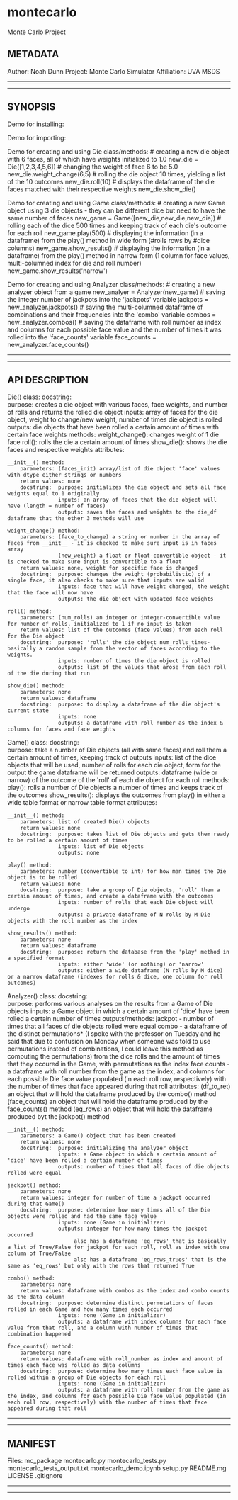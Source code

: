 # montecarlo
Monte Carlo Project


METADATA
------------------------------------------------------------------------------------------------------------------------------------------------
Author: Noah Dunn
Project: Monte Carlo Simulator
Affiliation: UVA MSDS

------------------------------------------------------------------------------------------------------------------------------------------------
------------------------------------------------------------------------------------------------------------------------------------------------


SYNOPSIS
------------------------------------------------------------------------------------------------------------------------------------------------
Demo for installing:
    

Demo for importing:
    

Demo for creating and using Die class/methods:
    # creating a new die object with 6 faces, all of which have weights initialized to 1.0
        new_die = Die([1,2,3,4,5,6])
    # changing the weight of face 6 to be 5.0
        new_die.weight_change(6,5)
    # rolling the die object 10 times, yielding a list of the 10 outcomes
        new_die.roll(10)
    # displays the dataframe of the die faces matched with their respective weights
        new_die.show_die()

Demo for creating and using Game class/methods:
    # creating a new Game object using 3 die objects - they can be different dice but need to have the same number of faces
        new_game = Game([new_die,new_die,new_die])
    # rolling each of the dice 500 times and keeping track of each die's outcome for each roll
        new_game.play(500)
    # displaying the information (in a dataframe) from the play() method in wide form (#rolls rows by #dice columns)
        new_game.show_results()
    # displaying the information (in a dataframe) from the play() method in narrow form (1 column for face values, multi-columned index for die and roll number)
        new_game.show_results('narrow')

Demo for creating and using Analyzer class/methods:
    # creating a new analyzer object from a game
        new_analyer = Analyzer(new_game)
    # saving the integer number of jackpots into the 'jackpots' variable
        jackpots = new_analyzer.jackpots()
    # saving the multi-columned dataframe of combinations and their frequencies into the 'combo' variable
        combos = new_analyzer.combos()
    # saving the dataframe with roll number as index and columns for each possible face value and the number of times it was rolled into the 'face_counts' variable
        face_counts = new_analyzer.face_counts()
    
------------------------------------------------------------------------------------------------------------------------------------------------
------------------------------------------------------------------------------------------------------------------------------------------------


API DESCRIPTION
------------------------------------------------------------------------------------------------------------------------------------------------
Die() class:
docstring:  
            purpose: creates a die object with various faces, face weights, and number of rolls and returns the rolled die object
            inputs: array of faces for the die object, weight to change/new weight, number of times die object is rolled
            outputs: die objects that have been rolled a certain amount of times with certain face weights
            methods: weight_change(): changes weight of 1 die face
                     roll(): rolls the die a certain amount of times
                     show_die(): shows the die faces and respective weights
attributes: 

    __init__() method:
        parameters: (faces_init) array/list of die object 'face' values with dtype either strings or numbers
        return values: none
        docstring:  purpose: initializes the die object and sets all face weights equal to 1 originally
                    inputs: an array of faces that the die object will have (length = number of faces)
                    outputs: saves the faces and weights to the die_df dataframe that the other 3 methods will use
        
    weight_change() method:
        parameters: (face_to_change) a string or number in the array of faces from __init__ - it is checked to make sure input is in faces array
                    (new_weight) a float or float-convertible object - it is checked to make sure input is convertible to a float
        return values: none, weight for specific face is changed
        docstring:  purpose: changes the weight (probabilistic) of a single face, it also checks to make sure that inputs are valid
                    inputs: face that will have weight changed, the weight that the face will now have
                    outputs: the die object with updated face weights
        
    roll() method:
        parameters: (num_rolls) an integer or integer-convertible value for number of rolls, initialized to 1 if no input is taken
        return values: list of the outcomes (face values) from each roll for the Die object
        docstring:  purpose: 'rolls' the die object num_rolls times- basically a random sample from the vector of faces according to the weights.
                    inputs: number of times the die object is rolled
                    outputs: list of the values that arose from each roll of the die during that run
       
    show_die() method:
        parameters: none
        return values: dataframe
        docstring:  purpose: to display a dataframe of the die object's current state
                    inputs: none
                    outputs: a dataframe with roll number as the index & columns for faces and face weights
        
        
Game() class:
docstring:  
            purpose: take a number of Die objects (all with same faces) and roll them a certain amount of times, keeping track of outputs
            inputs: list of the dice objects that will be used, number of rolls for each die object, form for the output the game dataframe will be returned
            outputs: dataframe (wide or narrow) of the outcome of the 'roll' of each die object for each roll
            methods: play(): rolls a number of Die objects a number of times and keeps track of the outcomes
                     show_results(): displays the outcomes from play() in either a wide table format or narrow table format
attributes: 

    __init__() method:
        parameters: list of created Die() objects
        return values: none
        docstring:  purpose: takes list of Die objects and gets them ready to be rolled a certain amount of times
                    inputs: list of Die objects
                    outputs: none
        
    play() method:
        parameters: number (convertible to int) for how man times the Die object is to be rolled
        return values: none
        docstring:  purpose: take a group of Die objects, 'roll' them a certain amount of times, and create a dataframe with the outcomes
                    inputs: number of rolls that each Die object will undergo
                    outputs: a private dataframe of N rolls by M Die objects with the roll number as the index
        
    show_results() method:
        parameters: none
        return values: dataframe
        docstring:  purpose: return the database from the 'play' method in a specified format
                    inputs: either 'wide' (or nothing) or 'narrow'
                    outputs: either a wide dataframe (N rolls by M dice) or a narrow dataframe (indexes for rolls & dice, one column for roll outcomes)
        

Analyzer() class:
docstring:      
            purpose: performs various analyses on the results from a Game of Die objects
            inputs: a Game object in which a certain amount of 'dice' have been rolled a certain number of times
            outputs/methods: jackpot - number of times that all faces of die objects rolled were equal
                             combo - a dataframe of the distinct permutations* (I spoke with the professor on Tuesday and he said that due to confusion on Monday when someone was told to use permutations instead of combinations, I could leave this method as computing the permutations) from the dice rolls and the amount of times that they occured in the Game, with permutations as the index
                             face counts - a dataframe with roll number from the game as the index, and columns for each possible Die face value populated (in each roll row, respectively) with the number of times that face appeared during that roll
attributes: (df_to_ret) an object that will hold the dataframe produced by the combo() method
            (face_counts) an object that will hold the dataframe produced by the face_counts() method
            (eq_rows) an object that will hold the dataframe produced byt the jackpot() method

    __init__() method:
        parameters: a Game() object that has been created
        return values: none
        docstring:  purpose: initializing the analyzer object
                    inputs: a Game object in which a certain amount of 'dice' have been rolled a certain number of times
                    outputs: number of times that all faces of die objects rolled were equal
        
    jackpot() method:
        parameters: none
        return values: integer for number of time a jackpot occurred during that Game()
        docstring:  purpose: determine how many times all of the Die objects were rolled and had the same face value
                    inputs: none (Game in initializer)
                    outputs: integer for how many times the jackpot occurred
                         also has a dataframe 'eq_rows' that is basically a list of True/False for jackpot for each roll, roll as index with one column of True/False
                         also has a dataframe 'eq_rows_trues' that is the same as 'eq_rows' but only with the rows that returned True
        
    combo() method: 
        parameters: none
        return values: dataframe with combos as the index and combo counts as the data column
        docstring:  purpose: determine distinct permutations of faces rolled in each Game and how many times each occurred
                    inputs: none (Game in initializer)
                    outputs: a dataframe with index columns for each face value from that roll, and a column with number of times that combination happened
        
    face_counts() method:
        parameters: none
        return values: dataframe with roll_number as index and amount of times each face was rolled as data columns
        docstring:  purpose: determine how many times each face value is rolled within a group of Die objects for each roll
                    inputs: none (Game in initializer)
                    outputs: a dataframe with roll number from the game as the index, and columns for each possible Die face value populated (in each roll row, respectively) with the number of times that face appeared during that roll
                    
------------------------------------------------------------------------------------------------------------------------------------------------
------------------------------------------------------------------------------------------------------------------------------------------------


MANIFEST
------------------------------------------------------------------------------------------------------------------------------------------------
Files:
    mc_package
        montecarlo.py
        montecarlo_tests.py
        montecarlo_tests_output.txt
        montecarlo_demo.ipynb
    setup.py
    README.mg
    LICENSE
    .gitignore
    
------------------------------------------------------------------------------------------------------------------------------------------------
------------------------------------------------------------------------------------------------------------------------------------------------
